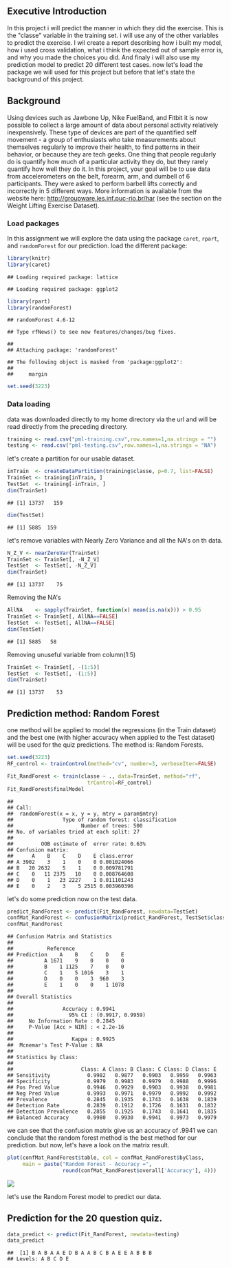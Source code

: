 Executive Introduction
----------------------

In this project i will predict the manner in which they did the exercise. This is the "classe" variable in the training set. i will use any of the other variables to predict the exercise. I wil create a report describing how i built my model, how i used cross validation, what i think the expected out of sample error is, and why you made the choices you did. And finaly i will also use my prediction model to predict 20 different test cases. now let's load the package we will used for this project but before that let's state the background of this project.

Background
----------

Using devices such as Jawbone Up, Nike FuelBand, and Fitbit it is now possible to collect a large amount of data about personal activity relatively inexpensively. These type of devices are part of the quantified self movement - a group of enthusiasts who take measurements about themselves regularly to improve their health, to find patterns in their behavior, or because they are tech geeks. One thing that people regularly do is quantify how much of a particular activity they do, but they rarely quantify how well they do it. In this project, your goal will be to use data from accelerometers on the belt, forearm, arm, and dumbell of 6 participants. They were asked to perform barbell lifts correctly and incorrectly in 5 different ways. More information is available from the website here: <http://groupware.les.inf.puc-rio.br/har> (see the section on the Weight Lifting Exercise Dataset).

### Load packages

In this assignment we will explore the data using the package `caret`, `rpart`, and `randomForest` for our prediction. load the different package:

``` r
library(knitr)
library(caret)
```

    ## Loading required package: lattice

    ## Loading required package: ggplot2

``` r
library(rpart)
library(randomForest)
```

    ## randomForest 4.6-12

    ## Type rfNews() to see new features/changes/bug fixes.

    ## 
    ## Attaching package: 'randomForest'

    ## The following object is masked from 'package:ggplot2':
    ## 
    ##     margin

``` r
set.seed(3223)
```

### Data loading

data was downloaded directly to my home directory via the url and will be read directly from the preceding directory.

``` r
training <- read.csv("pml-training.csv",row.names=1,na.strings = "")
testing <- read.csv("pml-testing.csv",row.names=1,na.strings = "NA")
```

let's create a partition for our usable dataset.

``` r
inTrain  <- createDataPartition(training$classe, p=0.7, list=FALSE)
TrainSet <- training[inTrain, ]
TestSet  <- training[-inTrain, ]
dim(TrainSet)
```

    ## [1] 13737   159

``` r
dim(TestSet)
```

    ## [1] 5885  159

let's remove variables with Nearly Zero Variance and all the NA's on th data.

``` r
N_Z_V <- nearZeroVar(TrainSet)
TrainSet <- TrainSet[, -N_Z_V]
TestSet  <- TestSet[, -N_Z_V]
dim(TrainSet)
```

    ## [1] 13737    75

Removing the NA's

``` r
AllNA    <- sapply(TrainSet, function(x) mean(is.na(x))) > 0.95
TrainSet <- TrainSet[, AllNA==FALSE]
TestSet  <- TestSet[, AllNA==FALSE]
dim(TestSet)
```

    ## [1] 5885   58

Removing unuseful variable from column(1:5)

``` r
TrainSet <- TrainSet[, -(1:5)]
TestSet  <- TestSet[, -(1:5)]
dim(TrainSet)
```

    ## [1] 13737    53

Prediction method: Random Forest
--------------------------------

one method will be applied to model the regressions (in the Train dataset) and the best one (with higher accuracy when applied to the Test dataset) will be used for the quiz predictions. The method is: Random Forests.

``` r
set.seed(3223)
RF_control <- trainControl(method="cv", number=3, verboseIter=FALSE)
```

``` r
Fit_RandForest <- train(classe ~ ., data=TrainSet, method="rf",
                          trControl=RF_control)
Fit_RandForest$finalModel
```

    ## 
    ## Call:
    ##  randomForest(x = x, y = y, mtry = param$mtry) 
    ##                Type of random forest: classification
    ##                      Number of trees: 500
    ## No. of variables tried at each split: 27
    ## 
    ##         OOB estimate of  error rate: 0.63%
    ## Confusion matrix:
    ##      A    B    C    D    E class.error
    ## A 3902    3    1    0    0 0.001024066
    ## B   20 2632    5    1    0 0.009781791
    ## C    0   11 2375   10    0 0.008764608
    ## D    0    1   23 2227    1 0.011101243
    ## E    0    2    3    5 2515 0.003960396

let's do some prediction now on the test data.

``` r
predict_RandForest <- predict(Fit_RandForest, newdata=TestSet)
confMat_RandForest <- confusionMatrix(predict_RandForest, TestSet$classe)
confMat_RandForest
```

    ## Confusion Matrix and Statistics
    ## 
    ##           Reference
    ## Prediction    A    B    C    D    E
    ##          A 1671    9    0    0    0
    ##          B    1 1125    7    0    0
    ##          C    1    5 1016    3    1
    ##          D    0    0    3  960    3
    ##          E    1    0    0    1 1078
    ## 
    ## Overall Statistics
    ##                                           
    ##                Accuracy : 0.9941          
    ##                  95% CI : (0.9917, 0.9959)
    ##     No Information Rate : 0.2845          
    ##     P-Value [Acc > NIR] : < 2.2e-16       
    ##                                           
    ##                   Kappa : 0.9925          
    ##  Mcnemar's Test P-Value : NA              
    ## 
    ## Statistics by Class:
    ## 
    ##                      Class: A Class: B Class: C Class: D Class: E
    ## Sensitivity            0.9982   0.9877   0.9903   0.9959   0.9963
    ## Specificity            0.9979   0.9983   0.9979   0.9988   0.9996
    ## Pos Pred Value         0.9946   0.9929   0.9903   0.9938   0.9981
    ## Neg Pred Value         0.9993   0.9971   0.9979   0.9992   0.9992
    ## Prevalence             0.2845   0.1935   0.1743   0.1638   0.1839
    ## Detection Rate         0.2839   0.1912   0.1726   0.1631   0.1832
    ## Detection Prevalence   0.2855   0.1925   0.1743   0.1641   0.1835
    ## Balanced Accuracy      0.9980   0.9930   0.9941   0.9973   0.9979

we can see that the confusion matrix give us an accuracy of .9941 we can conclude that the random forest method is the best method for our prediction. but now, let's have a look on the matrix result.

``` r
plot(confMat_RandForest$table, col = confMat_RandForest$byClass, 
     main = paste("Random Forest - Accuracy =",
                  round(confMat_RandForest$overall['Accuracy'], 4)))
```

![](M_learning_files/figure-markdown_github/unnamed-chunk-11-1.png)

let's use the Random Forest model to predict our data.

Prediction for the 20 question quiz.
------------------------------------

``` r
data_predict <- predict(Fit_RandForest, newdata=testing)
data_predict
```

    ##  [1] B A B A A E D B A A B C B A E E A B B B
    ## Levels: A B C D E
